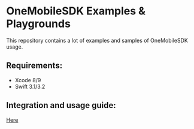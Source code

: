 # OneMobileSDK Examples & Playgrounds

This repository contains a lot of examples and samples of OneMobileSDK usage.

## Requirements:
- Xcode 8/9
- Swift 3.1/3.2

## Integration and usage guide:

[Here](Usage%20guide.md)
